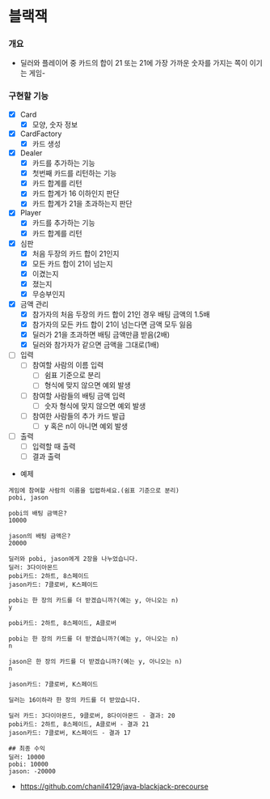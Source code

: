 # 블랙잭

### 개요

- 딜러와 플레이어 중 카드의 합이 21 또는 21에 가장 가까운 숫자를 가지는 쪽이 이기는 게임-

### 구현할 기능

- [x]  Card
    - [x]  모양, 숫자 정보
- [x]  CardFactory
    - [x]  카드 생성
- [x]  Dealer
    - [x]  카드를 추가하는 기능
    - [x]  첫번째 카드를 리턴하는 기능
    - [x]  카드 합계를 리턴
    - [x]  카드 합계가 16 이하인지 판단
    - [x]  카드 합계가 21을 초과하는지 판단
- [x]  Player
    - [x]  카드를 추가하는 기능
    - [x]  카드 합계를 리턴
- [x]  심판
    - [x]  처음 두장의 카드 합이 21인지
    - [x]  모든 카드 합이 21이 넘는지
    - [x]  이겼는지
    - [x]  졌는지
    - [x]  무승부인지
- [x]  금액 관리
    - [x]  참가자의 처음 두장의 카드 합이 21인 경우 배팅 금액의 1.5배
    - [x]  참가자의 모든 카드 합이 21이 넘는다면 금액 모두 잃음
    - [x]  딜러가 21을 초과하면 배팅 금액만큼 받음(2배)
    - [x]  딜러와 참가자가 같으면 금액을 그대로(1배)
- [ ]  입력
    - [ ]  참여할 사람의 이름 입력
        - [ ]  쉼표 기준으로 분리
        - [ ]  형식에 맞지 않으면 예외 발생
    - [ ]  참여할 사람들의 배팅 금액 입력
        - [ ]  숫자 형식에 맞지 않으면 예외 발생
    - [ ]  참여한 사람들의 추가 카드 발급
        - [ ]  y 혹은 n이 아니면 예외 발생
- [ ]  출력
    - [ ]  입력할 때 출력
    - [ ]  결과 출력

- 예제

```
게임에 참여할 사람의 이름을 입렵하세요.(쉼표 기준으로 분리)
pobi, jason

pobi의 배팅 금액은?
10000

jason의 배팅 금액은?
20000

딜러와 pobi, jason에게 2장을 나누었습니다.
딜러: 3다이아몬드
pobi카드: 2하트, 8스페이드
jason카드: 7클로버, K스페이드

pobi는 한 장의 카드를 더 받겠습니까?(예는 y, 아니오는 n)
y

pobi카드: 2하트, 8스페이드, A클로버

pobi는 한 장의 카드를 더 받겠습니까?(예는 y, 아니오는 n)
n

jason은 한 장의 카드를 더 받겠습니까?(예는 y, 아니오는 n)
n

jason카드: 7클로버, K스페이드

딜러는 16이하라 한 장의 카드를 더 받았습니다.

딜러 카드: 3다이아몬드, 9클로버, 8다이아몬드 - 결과: 20
pobi카드: 2하트, 8스페이드, A클로버 - 결과 21
jason카드: 7클로버, K스페이드 - 결과 17

## 최종 수익
딜러: 10000
pobi: 10000
jason: -20000
```

- https://github.com/chanil4129/java-blackjack-precourse